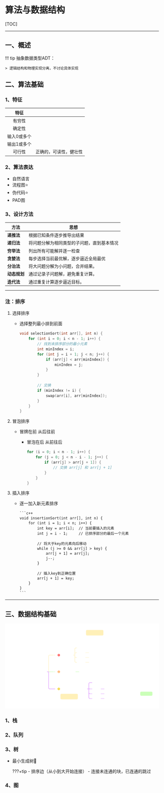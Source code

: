 <h1>
    算法与数据结构
</h1>

[TOC]


---

## 一、概述

!!! tip
	抽象数据类型ADT：
	
	> 逻辑结构和物理实现分离，不讨论具体实现

## 二、算法基础
### 1、特征

| 特征     |  |
| :----: | ------ |
| 有穷性    |  |
| 确定性    |  |
| 输入0或多个 |  |
| 输出1或多个 |  |
| 可行性    | 正确的，可读性，健壮性 |


### 2、算法表达

- 自然语言
- 流程图⭐
- 伪代码⭐
- PAD图

### 3、设计方法

| 方法         | 思想                                       |
| ------------ | ------------------------------------------ |
| **递推法**   | 根据已知条件逐步推导出结果                 |
| **递归法**   | 将问题分解为相同类型的子问题，直到基本情况 |
| **穷举法**   | 列出所有可能解并逐一检查                   |
| **贪婪法**   | 每步选择当前最优解，逐步逼近全局最优       |
| **分治法**   | 将大问题分解为小问题，合并结果。           |
| **动态规划** | 通过记录子问题解，避免重复计算。           |
| **迭代法**   | 通过重复计算逐步逼近目标。                 |

---

### 注：排序
1. 选择排序

     - 选择整列最小排到前面

		```c++
		void selectionSort(int arr[], int n) {
		    for (int i = 0; i < n - 1; i++) {
		        // 找到未排序部分的最小元素
		        int minIndex = i;
		        for (int j = i + 1; j < n; j++) {
		            if (arr[j] < arr[minIndex]) {
		                minIndex = j;
		            }
		        }
		
		        // 交换
		        if (minIndex != i) {
		            swap(arr[i], arr[minIndex]);
		        }
		    }
		}
		```




2. 冒泡排序

     - 冒牌在前 从后往前

       - 冒泡在后 从前往后
     
         ```c++
         for (i = 0; i < n - 1; i++) {
             for (j = 0; j < n - i - 1; j++) {
                 if (arr[j] > arr[j + 1]) {
                     // 交换 arr[j] 和 arr[j + 1]
                 }
             }
         }
         ```


3. 插入排序 
	- 逐一加入新元素排序

          ```c++
          void insertionSort(int arr[], int n) {
              for (int i = 1; i < n; i++) {
                  int key = arr[i];  // 当前要插入的元素
                  int j = i - 1;     // 已排序部分的最后一个元素
	       
                  // 将大于key的元素向后移动
                  while (j >= 0 && arr[j] > key) {
                      arr[j + 1] = arr[j];
                      j--;
                  }
		       
                  // 插入key到正确位置
                  arr[j + 1] = key;
              }
          }
          ```
   
   


---
## 三、数据结构基础

![数据结构三要素.svg](../assets/images/ThreeEle.svg)

### 1、栈

### 2、队列

### 3、树

- 最小生成树🌳
  
  	???+tip
		  - 排序边（从小到大开始连接）
		- 连接未连通的块，已连通的跳过

### 4、图
